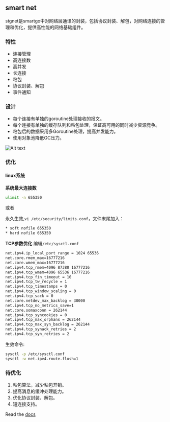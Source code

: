 ## smart net

stgnet是smartgo中对网络层通讯的封装，包括协议封装、解包，对网络连接的管理和优化，提供高性能的网络基础组件。

### 特性
* 连接管理
* 高连接数
* 高并发
* 长连接
* 粘包
* 协议封装、解包
* 事件通知

### 设计
* 每个连接有单独的goroutine处理接收的报文。
* 每个连接有单独的缓存队列和粘包处理，保证高可用的同时减少资源竞争。
* 粘包后的数据采用多Goroutine处理，提高并发能力。
* 使用对象池降低GC压力。

![Alt text](https://static.oschina.net/uploads/space/2017/1109/170119_u8FX_3724856.jpg)

### 优化

#### linux系统

**系统最大连接数**
```bash
ulimit -n 655350
```
或者

永久生效,`vi /etc/security/limits.conf`，文件末尾加入：
```bash
* soft nofile 655350
* hard nofile 655350
```

**TCP参数优化**
编辑`/etc/sysctl.conf`

```bash
net.ipv4.ip_local_port_range = 1024 65536
net.core.rmem_max=16777216
net.core.wmem_max=16777216
net.ipv4.tcp_rmem=4096 87380 16777216
net.ipv4.tcp_wmem=4096 65536 16777216
net.ipv4.tcp_fin_timeout = 10
net.ipv4.tcp_tw_recycle = 1
net.ipv4.tcp_timestamps = 0
net.ipv4.tcp_window_scaling = 0
net.ipv4.tcp_sack = 0
net.core.netdev_max_backlog = 30000
net.ipv4.tcp_no_metrics_save=1
net.core.somaxconn = 262144
net.ipv4.tcp_syncookies = 0
net.ipv4.tcp_max_orphans = 262144
net.ipv4.tcp_max_syn_backlog = 262144
net.ipv4.tcp_synack_retries = 2
net.ipv4.tcp_syn_retries = 2
```

生效命令:
```bash
sysctl -p /etc/sysctl.conf
sysctl -w net.ipv4.route.flush=1
```

### 待优化
1. 粘包算法，减少粘包开销。
2. 提高消息的缓冲处理能力。
3. 优化协议封装、解包。
4. 短连接支持。

Read the [docs](http://git.oschina.net/cloudzone/smartgo)
